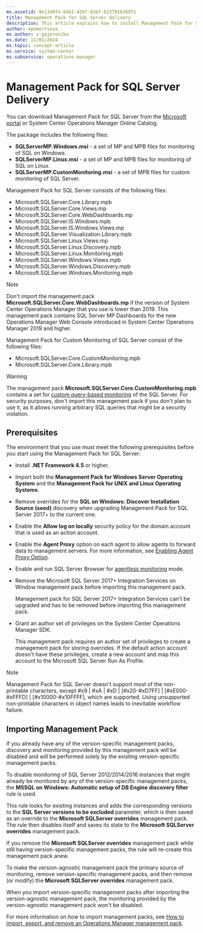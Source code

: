 ```yaml
---
ms.assetid: 9e13d0f4-84b2-42bf-836f-b23791616971
title: Management Pack for SQL Server delivery
description: This article explains how to install Management Pack for SQL Server
author: epomortseva
ms.author: v-gajeronika
ms.date: 11/01/2024
ms.topic: concept-article
ms.service: system-center
ms.subservice: operations-manager
---
```


# Management Pack for SQL Server Delivery

You can download Management Pack for SQL Server from the [Microsoft portal](https://www.microsoft.com/download/details.aspx?id=56203) or System Center Operations Manager Online Catalog.

The package includes the following files:

- **SQLServerMP.Windows.msi** - a set of MP and MPB files for monitoring of SQL on Windows.
- **SQLServerMP.Linux.msi** - a set of MP and MPB files for monitoring of SQL on Linux.
- **SQLServerMP.CustomMonitoring.msi** - a set of MPB files for custom monitoring of SQL Server.

Management Pack for SQL Server consists of the following files:  

- Microsoft.SQLServer.Core.Library.mpb
- Microsoft.SQLServer.Core.Views.mp
- Microsoft.SQLServer.Core.WebDashboards.mp
- Microsoft.SQLServer.IS.Windows.mpb
- Microsoft.SQLServer.IS.Windows.Views.mp
- Microsoft.SQLServer.Visualization.Library.mpb
- Microsoft.SQLServer.Linux.Views.mp
- Microsoft.SQLServer.Linux.Discovery.mpb
- Microsoft.SQLServer.Linux.Monitoring.mpb
- Microsoft.SQLServer.Windows.Views.mpb
- Microsoft.SQLServer.Windows.Discovery.mpb
- Microsoft.SQLServer.Windows.Monitoring.mpb

> [!NOTE]
> Don't import the management pack **Microsoft.SQLServer.Core.WebDashboards.mp** if the version of System Center Operations Manager that you use is lower than 2019. This management pack contains SQL Server MP Dashboards for the new Operations Manager Web Console introduced in System Center Operations Manager 2019 and higher.

Management Pack for Custom Monitoring of SQL Server consist of the following files:

- Microsoft.SQLServer.Core.CustomMonitoring.mpb
- Microsoft.SQLServer.Core.Library.mpb

> [!WARNING]
> The management pack **Microsoft.SQLServer.Core.CustomMonitoring.mpb** contains a set for [custom query-based monitoring](sql-server-management-pack-custom-monitor.md) of the SQL Server. For security purposes, don't import this management pack if you don't plan to use it, as it allows running arbitrary SQL queries that might be a security violation.

## Prerequisites

The environment that you use must meet the following prerequisites before you start using the Management Pack for SQL Server:

- Install **.NET Framework 4.5** or higher.

- Import both the **Management Pack for Windows Server Operating System** and the **Management Pack for UNIX and Linux Operating Systems**.

- Remove overrides for the **SQL on Windows: Discover Installation Source (seed)** discovery when upgrading Management Pack for SQL Server 2017+ to the current one.

- Enable the **Allow log on locally** security policy for the domain account that is used as an action account.

- Enable the **Agent Proxy** option on each agent to allow agents to forward data to management servers. For more information, see [Enabling Agent Proxy Option](sql-server-management-pack-enabling-agent-proxy.md).

- Enable and run SQL Server Browser for [agentless monitoring](sql-server-management-pack-monitoring-modes.md#configuring-agentless-monitoring-mode) mode.

- Remove the Microsoft SQL Server 2017+ Integration Services on Window management pack before importing this management pack.

  Management pack for SQL Server 2017+ Integration Services can't be upgraded and has to be removed before importing this management pack.

- Grant an author set of privileges on the System Center Operations Manager SDK.

  This management pack requires an author set of privileges to create a management pack for storing overrides. If the default action account doesn't have these privileges, create a new account and map this account to the Microsoft SQL Server Run As Profile.

> [!NOTE]
> Management Pack for SQL Server doesn't support most of the non-printable characters, except #x9 | #xA | #xD | [#x20-#xD7FF] | [#xE000-#xFFFD] | [#x10000-#x10FFFF], which are supported. Using unsupported non-printable characters in object names leads to inevitable workflow failure.

## Importing Management Pack

If you already have any of the version-specific management packs, discovery and monitoring provided by this management pack will be disabled and will be performed solely by the existing version-specific management packs.

To disable monitoring of SQL Server 2012/2014/2016 instances that might already be monitored by any of the version-specific management packs, the **MSSQL on Windows: Automatic setup of DB Engine discovery filter** rule is used.

This rule looks for existing instances and adds the corresponding versions to the **SQL Server versions to be excluded** parameter, which is then saved as an override to the **Microsoft SQLServer overrides** management pack. The rule then disables itself and saves its state to the **Microsoft SQLServer overrides** management pack.

If you remove the **Microsoft SQLServer overrides** management pack while still having version-specific management packs, the rule will re-create this management pack anew.

To make the version-agnostic management pack the primary source of monitoring, remove version-specific management packs, and then remove (or modify) the **Microsoft SQLServer overrides** management pack.

When you import version-specific management packs after importing the version-agnostic management pack, the monitoring provided by the version-agnostic management pack won't be disabled.

For more information on how to import management packs, see [How to import, export, and remove an Operations Manager management pack](manage-mp-import-remove-delete.md).
